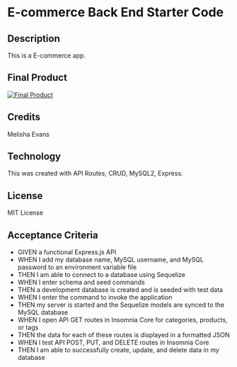 # E-commerce Back End Starter Code

## Description

This is a E-commerce app.

## Final Product

[![Final Product](assets/images/final_product.jpg)](assets/images/final_product.jpg)

## Credits

Melisha Evans

## Technology

This was created with API Routes, CRUD, MySQL2, Express.

## License

MIT License

## Acceptance Criteria

* GIVEN a functional Express.js API
* WHEN I add my database name, MySQL username, and MySQL password to an environment variable file
* THEN I am able to connect to a database using Sequelize
* WHEN I enter schema and seed commands
* THEN a development database is created and is seeded with test data
* WHEN I enter the command to invoke the application
* THEN my server is started and the Sequelize models are synced to the MySQL database
* WHEN I open API GET routes in Insomnia Core for categories, products, or tags
* THEN the data for each of these routes is displayed in a formatted JSON
* WHEN I test API POST, PUT, and DELETE routes in Insomnia Core
* THEN I am able to successfully create, update, and delete data in my database
